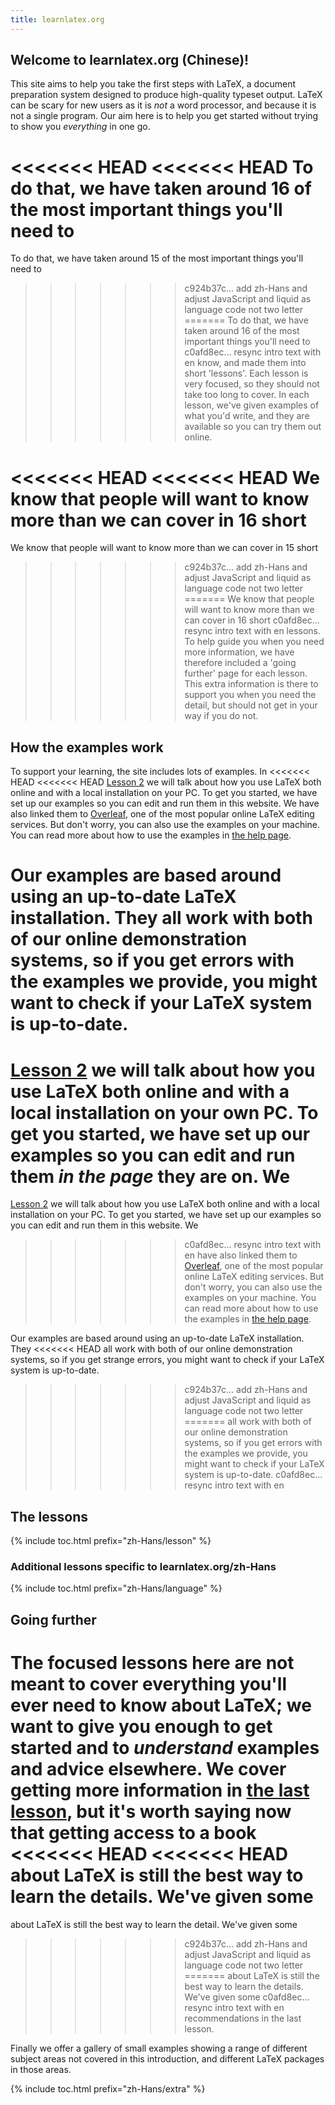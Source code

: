 ```yaml
---
title: learnlatex.org
---
```


## Welcome to learnlatex.org (Chinese)!

This site aims to help you take the first steps with LaTeX, a document
preparation system designed to produce high-quality typeset output. LaTeX can
be scary for new users as it is _not_ a word processor, and because it is not a
single program. Our aim here is to help you get started without trying to show
you _everything_ in one go.

<<<<<<< HEAD
<<<<<<< HEAD
To do that, we have taken around 16 of the most important things you'll need to
=======
To do that, we have taken around 15 of the most important things you'll need to
>>>>>>> c924b37c... add zh-Hans and adjust JavaScript and liquid as language code not two letter
=======
To do that, we have taken around 16 of the most important things you'll need to
>>>>>>> c0afd8ec... resync intro text with en
know, and made them into short 'lessons'. Each lesson is very focused, so they
should not take too long to cover. In each lesson, we've given examples of what
you'd write, and they are available so you can try them out online.

<<<<<<< HEAD
<<<<<<< HEAD
We know that people will want to know more than we can cover in 16 short
=======
We know that people will want to know more than we can cover in 15 short
>>>>>>> c924b37c... add zh-Hans and adjust JavaScript and liquid as language code not two letter
=======
We know that people will want to know more than we can cover in 16 short
>>>>>>> c0afd8ec... resync intro text with en
lessons. To help guide you when you need more information, we have therefore
included a 'going further' page for each lesson. This extra information is
there to support you when you need the detail, but should not get in your
way if you do not.

## How the examples work

To support your learning, the site includes lots of examples. In
<<<<<<< HEAD
<<<<<<< HEAD
[Lesson 2](lesson-02) we will talk about how you use LaTeX both online and
with a local installation on your PC. To get you started, we have set up
our examples so you can edit and run them in this website. We
have also linked them to [Overleaf](https://www.overleaf.com), one of the
most popular online LaTeX editing services. But don't worry, you can also
use the examples on your machine. You can read more about how to use the
examples in [the help page](help).

Our examples are based around using an up-to-date LaTeX installation. They
all work with both of our online demonstration systems, so if you get
errors with the examples we provide, you might want to check if your LaTeX
system is up-to-date.
=======
[Lesson 2](lesson-02) we will talk about how you use LaTeX both online and with
a local installation on your own PC. To get you started, we have set up
our examples so you can edit and run them _in the page_ they are on. We
=======
[Lesson 2](lesson-02) we will talk about how you use LaTeX both online and
with a local installation on your PC. To get you started, we have set up
our examples so you can edit and run them in this website. We
>>>>>>> c0afd8ec... resync intro text with en
have also linked them to [Overleaf](https://www.overleaf.com), one of the
most popular online LaTeX editing services. But don't worry, you can also
use the examples on your machine. You can read more about how to use the
examples in [the help page](help).

Our examples are based around using an up-to-date LaTeX installation. They
<<<<<<< HEAD
all work with both of our online demonstration systems, so if you get strange
errors, you might want to check if your LaTeX system is up-to-date.
>>>>>>> c924b37c... add zh-Hans and adjust JavaScript and liquid as language code not two letter
=======
all work with both of our online demonstration systems, so if you get
errors with the examples we provide, you might want to check if your LaTeX
system is up-to-date.
>>>>>>> c0afd8ec... resync intro text with en

## The lessons

{% include toc.html  prefix="zh-Hans/lesson" %}

### Additional lessons specific to learnlatex.org/zh-Hans

{% include toc.html  prefix="zh-Hans/language" %}


## Going further

The focused lessons here are not meant to cover everything you'll ever need to
know about LaTeX; we want to give you enough to get started and to _understand_
examples and advice elsewhere. We cover getting more information in [the last
lesson](lesson-16), but it's worth saying now that getting access to a book
<<<<<<< HEAD
<<<<<<< HEAD
about LaTeX is still the  best way to learn the details. We've given some
=======
about LaTeX is still the  best way to learn the detail. We've given some
>>>>>>> c924b37c... add zh-Hans and adjust JavaScript and liquid as language code not two letter
=======
about LaTeX is still the  best way to learn the details. We've given some
>>>>>>> c0afd8ec... resync intro text with en
recommendations in the last lesson.

Finally we offer a gallery of small examples showing
a range of different subject areas not covered in this introduction,
and different LaTeX packages in those areas.
    
{% include toc.html prefix="zh-Hans/extra" %}

